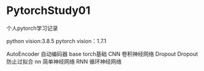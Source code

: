 # PytorchStudy01
个人pytorch学习记录
 
python vision:3.8.5
pytorch vision：1.7.1

AutoEncoder 自动编码器
base        torch基础
CNN         卷积神经网络
Dropout     Dropout防止过拟合
nn          简单神经网络
RNN         循环神经网络
